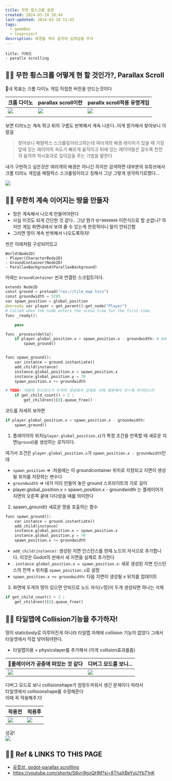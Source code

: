 ```yaml
---
title: 무한 횡스크롤 표현
created: 2024-03-19 10:44
last-updated: 2024-03-19 11:43
tags:
  - gameDev
  - toyproject
description: 배경을 계속 움직여 입체감을 주자
---
```


```ad-note
title: 키워드
- parallx scrolling
```

## 👯‍♂️ 무한 횡스크롤 어떻게 현 할 것인가?, Parallax Scroll

내 목표는 크롬 다이노 게임 허접한 버전을 만드는것이다 

| 크롬 다이노                             | parallax scroll이란                    | parallx scroll적용 유명게임                            |
| ---------------------------------- | ------------------------------------ | ------------------------------------------------ |
| ![](https://imgur.com/elhVFGM.png) | ![](https://i.imgur.com/NLnvbid.png) | ![](https://www.youtube.com/watch?v=3VdFCSR1kOI) |
|                                    |                                      |                                                  |


보면 티라노는 계속 뛰고 뒤의 구름도 반복해서 계속 나온다..이게 뭔가해서 찾아보니 이럴걸

> 찾아보니 패럴럭스 스크롤링이라고하는데 여러개의 배경 레이어가 있을 때 가장 앞에 있는 레이어의 속도가 빠르게 움직이고 뒤에 있는 레이어들은 갈수록 천천히 움직여 착시효과로 깊이감을 주는 기법을 말한다

내가 구현하고 싶은것은 여러개의 배경은 아니긴 하지만 검색하면 대부분의 유튜브에서 크롬 티라노 게임을 패럴럭스 스크롤링이라고 칭해서 그냥 그렇게 생각하기로했다…

![](https://imgur.com/7nUg6KV.png)



## 👯‍♂️ 무한히 계속 이어지는 땅을 만들자

- 땅은 계속해서 나오게 만들어야한다
- 사실 이것도 되게 간단한 것 같다.. 그냥 뭔가  `땅*9999999` 이런식으로 할 순없나? 하지만 게임 화면내에서 보여 줄 수 있는게 한정적이니 말이 안되긴함
- 그러면 땅이 계속 반복해서 나오도록하자!

씬은 아래처럼 구성되어있고 
```
World(Node2D)
- Player(CharacterBody2D)
- GroundContainer(Node2D)
- ParallaxBackground(ParallaxBackground)
```
아래는 `GroundContainer` 씬과 연결된 스크립트이다.
```python
extends Node2D
const ground = preload("res://tile_map.tscn")
const groundwidth = 5785
var spawn_position = global_position
@onready var player = get_parent().get_node("Player")
# Called when the node enters the scene tree for the first time.
func _ready():

	pass

func _process(delta):
	if player.global_position.x > spawn_position.x - groundwidth: # Add 
		spawn_ground()


func spawn_ground():		
	var instance = ground.instantiate()
	add_child(instance)
	instance.global_position.x = spawn_position.x
	instance.global_position.y = 70
	spawn_position.x += groundwidth

# TODO! 처음에 인스턴스가 두개씩 생성돼서 강제로 삭제 화면에서 삭ㅈ제 부자연스러
	if get_child_count() > 2 :
		get_children()[0].queue_free()
```

코드를 자세히 보자면


```python
if player.global_position.x > spawn_position.x - groundwidth:
	spawn_ground()
```



1. 플레이어의 위치(`player.global_position.x`)가 특정 조건을 만족할 때 새로운 지면(`ground`)을 생성하는 로직이다.

여기서 조건은 `player.global_position.x`가 `spawn_position.x - groundwidth`인데
- `spawn_position` =>  :처음에는 이 groundcontainer 위치로 지정되고 지면이 생성될 위치를 저장하는 변수다
-  `groundwidth` =>  내가 미리 만들어 놓은 ground 스프라이트의 가로 길이
- player.global_position.x > spawn_position.x - groundwidth 는 플레이어가 지면의 오른쪽 끝에 다다랐을 때를 의미한다 

2. spawn_ground() 새로운 땅을 호출하는 함수

```python
func spawn_ground():		
	var instance = ground.instantiate()
	add_child(instance)
	instance.global_position.x = spawn_position.x
	instance.global_position.y = 70
	spawn_position.x += groundwidth
```

- `add_child(instance)`: 생성된 지면 인스턴스를 현재 노드의 자식으로 추가합니다. 이것은 Godot의 씬에서 새 지면을 실제로 추가한다
- . `instance.global_position.x = spawn_position.x`: 새로 생성된 지면 인스턴스의 전역 x 위치를 `spawn_position.x`로 설정
- `spawn_position.x += groundwidth`: 다음 지면이 생성될 x 위치를 업데이트


3. 화면에 두개의 땅이 있으면 안되므로 노드 자식(=땅)이 두개 생성되면 하나는 삭제
```python
if get_child_count() > 2 :
	get_children()[0].queue_free()
```


## 👯‍♂️ 타일맵에 Collision기능을 추가하자!

땅이 staticbody로 이루어진게 아니라 타일맵 자체에 collision 기능이 없었다 그래서 타일셋에서 직접 넣어줘야한다.

- 타일맵이용 + physicslayer를 추가해서 (이게 collision효과를줌) 

| 플레이어가 공중에 떠있는 것 같다                  | 디버그 모드를 보니...                        |
| ------------------------------------ | ------------------------------------ |
| ![](https://i.imgur.com/aVfSvLU.png) | ![](https://i.imgur.com/HSCcB8v.png) |

디버그 모드로 보니 collisionshape가 엄청두꺼워서 생긴 문제이다 따라서  
타일셋에서 collisionshape를 수정해준다  
이때 꼭 적용해주기!

| 적용전                                  | 적용후                                  |
| ------------------------------------ | ------------------------------------ |
| ![](https://i.imgur.com/TpmbvO8.png) | ![](https://i.imgur.com/sKWJTpL.png) |

성공!  
![](https://i.imgur.com/d5AqtdT.png)




## 👯‍♂️ Ref & LINKS TO THIS PAGE

- [유튜브, godot-parallax scrollling](https://youtu.be/1k0hKUtZrq0)
- https://youtube.com/shorts/S8vri9gxQHM?si=8ThaXBeYuUYb71nK


